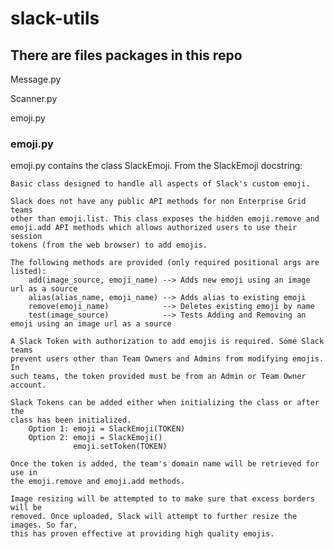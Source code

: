 # slack-utils

## There are files packages in this repo
Message.py

Scanner.py

emoji.py

### emoji.py

emoji.py contains the class SlackEmoji.
From the SlackEmoji docstring:

    Basic class designed to handle all aspects of Slack's custom emoji.

    Slack does not have any public API methods for non Enterprise Grid teams
    other than emoji.list. This class exposes the hidden emoji.remove and 
    emoji.add API methods which allows authorized users to use their session 
    tokens (from the web browser) to add emojis.

    The following methods are provided (only required positional args are listed):
        add(image_source, emoji_name) --> Adds new emoji using an image url as a source
        alias(alias_name, emoji_name) --> Adds alias to existing emoji
        remove(emoji_name)            --> Deletes existing emoji by name
        test(image_source)            --> Tests Adding and Removing an emoji using an image url as a source

    A Slack Token with authorization to add emojis is required. Some Slack teams
    prevent users other than Team Owners and Admins from modifying emojis. In
    such teams, the token provided must be from an Admin or Team Owner account.

    Slack Tokens can be added either when initializing the class or after the
    class has been initialized.
        Option 1: emoji = SlackEmoji(TOKEN)
        Option 2: emoji = SlackEmoji()
                  emoji.setToken(TOKEN)

    Once the token is added, the team's domain name will be retrieved for use in
    the emoji.remove and emoji.add methods.
    
    Image resizing will be attempted to to make sure that excess borders will be 
    removed. Once uploaded, Slack will attempt to further resize the images. So far,
    this has proven effective at providing high quality emojis.
